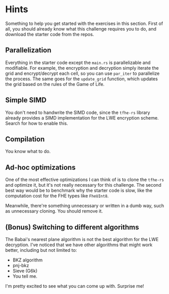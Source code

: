 # Hints

Something to help you get started with the exercises in this section.
First of all, you should already know what this challenge requires you to do,
and download the starter code from the repos.

## Parallelization

Everything in the starter code except the `main.rs` is parallelizable and modifiable.
For example, the encryption and decryption simply iterate the grid and encrypt/decrypt
each cell, so you can use `par_iter` to parallelize the process. The same goes for the
`update_grid` function, which updates the grid based on the rules of the Game of Life.

## Simple SIMD

You don't need to handwrite the SIMD code, since the `tfhe-rs` library already provides
a SIMD implementation for the LWE encryption scheme. Search for how to enable this.

## Compilation

You know what to do. 

## Ad-hoc optimizations

One of the most effective optimizations I can think of is to clone the `tfhe-rs` and
optimize it, but it's not really necessary for this challenge. The second best way would
be to benchmark why the starter code is slow, like the computation cost for the FHE types
like `FheUInt8`.

Meanwhile, there're something unnecessary or written in a dumb way, such as unnecessary cloning.
You should remove it.

## (Bonus) Switching to different algorithms

The Babai's nearest plane algorithm is not the best algorithm for the LWE decryption.
I've noticed that we have other algorithms that might work better, including but not limited to:
- BKZ algorithm
- pnj-bkz
- Sieve (G6k)
- You tell me.

I'm pretty excited to see what you can come up with. Surprise me!